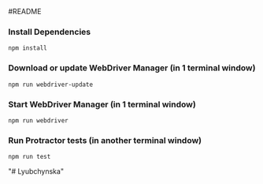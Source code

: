 #README

### Install Dependencies

```
npm install
```

### Download or update WebDriver Manager (in 1 terminal window)

```
npm run webdriver-update
```

### Start WebDriver Manager (in 1 terminal window)
 
```
npm run webdriver
```

### Run Protractor tests (in another terminal window)

```
npm run test
```
"# Lyubchynska" 
